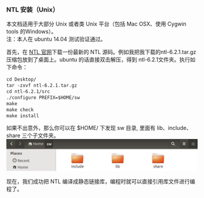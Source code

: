 ### NTL 安装（Unix）
本文档适用于大部分 Unix 或者类 Unix 平台（包括 Mac OSX、使用 Cygwin tools 的Windows）。  
注：本人在 ubuntu 14.04 测试验证通过。

首先，在 [NTL 官网](http://www.shoup.net/ntl/download.html)下载一份最新的 NTL 源码。例如我把我下载的ntl-6.2.1.tar.gz压缩包放到了桌面上。ubuntu 的话直接双击解压，得到 ntl-6.2.1文件夹。执行如下命令：  

    cd Desktop/
    tar -zxvf ntl-6.2.1.tar.gz  
	cd ntl-6.2.1/src
	./configure PREFIX=$HOME/sw
	make
	make check
	make install
	
	
	
	
如果不出意外，那么你可以在 $HOME/ 下发现 sw 目录, 里面有 lib、include、share 三个子文件夹。
![sw 目录](dir-sw.png)

现在，我们成功把 NTL 编译成静态链接库，编程时就可以直接引用库文件进行编程了。